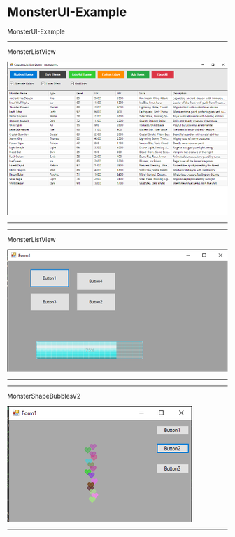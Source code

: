 # MonsterUI-Example
MonsterUI-Example


-- --

MonsterListView

![](MonsterListView/MonsterListView.PNG)

-- --


-- --

MonsterListView

![](MonsterHologramProgressBar/MonsterHologramProgressBar.PNG)

-- --


-- --

MonsterShapeBubblesV2

![](MonsterShapeBubblesV2/MonsterShapeBubbles.PNG)

-- --
